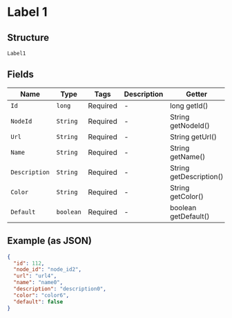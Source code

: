 
# Label 1

## Structure

`Label1`

## Fields

| Name | Type | Tags | Description | Getter | Setter |
|  --- | --- | --- | --- | --- | --- |
| `Id` | `long` | Required | - | long getId() | setId(long id) |
| `NodeId` | `String` | Required | - | String getNodeId() | setNodeId(String nodeId) |
| `Url` | `String` | Required | - | String getUrl() | setUrl(String url) |
| `Name` | `String` | Required | - | String getName() | setName(String name) |
| `Description` | `String` | Required | - | String getDescription() | setDescription(String description) |
| `Color` | `String` | Required | - | String getColor() | setColor(String color) |
| `Default` | `boolean` | Required | - | boolean getDefault() | setDefault(boolean mDefault) |

## Example (as JSON)

```json
{
  "id": 112,
  "node_id": "node_id2",
  "url": "url4",
  "name": "name0",
  "description": "description0",
  "color": "color6",
  "default": false
}
```

